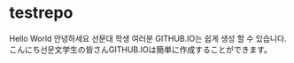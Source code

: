 # testrepo
Hello World
안녕하세요 선문대 학생 여러분 GITHUB.IO는 쉽게 생성 할 수 있습니다.
こんにち선문文学生の皆さんGITHUB.IOは簡単に作成することができます。
